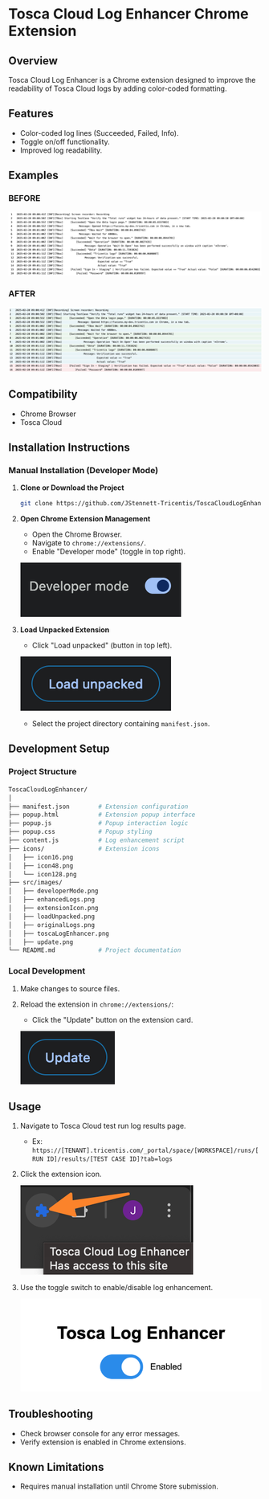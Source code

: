 # Tosca Cloud Log Enhancer Chrome Extension

## Overview

Tosca Cloud Log Enhancer is a Chrome extension designed to improve the readability of Tosca Cloud logs by adding color-coded formatting.

## Features

- Color-coded log lines (Succeeded, Failed, Info).
- Toggle on/off functionality.
- Improved log readability.

## Examples

### BEFORE

![Original logs](./src/images/originalLogs.png)

### AFTER

![Enhanced logs](./src/images/enhancedLogs.png)

## Compatibility

- Chrome Browser
- Tosca Cloud

## Installation Instructions

### Manual Installation (Developer Mode)

1. **Clone or Download the Project**

   ```bash
   git clone https://github.com/JStennett-Tricentis/ToscaCloudLogEnhancer.git
   ```

2. **Open Chrome Extension Management**
   - Open the Chrome Browser.
   - Navigate to `chrome://extensions/`.
   - Enable "Developer mode" (toggle in top right).

    ![Devloper mode toggle](./src/images/developerMode.png)

3. **Load Unpacked Extension**
   - Click "Load unpacked" (button in top left).

    ![Load unpacked button](./src/images/loadUnpacked.png)

   - Select the project directory containing `manifest.json`.

## Development Setup

### Project Structure

```bash
ToscaCloudLogEnhancer/
│
├── manifest.json        # Extension configuration
├── popup.html           # Extension popup interface
├── popup.js             # Popup interaction logic
├── popup.css            # Popup styling
├── content.js           # Log enhancement script
├── icons/               # Extension icons
│   ├── icon16.png
│   ├── icon48.png
│   └── icon128.png
├── src/images/
│   ├── developerMode.png
│   ├── enhancedLogs.png
│   ├── extensionIcon.png
│   ├── loadUnpacked.png
│   ├── originalLogs.png
│   ├── toscaLogEnhancer.png
│   ├── update.png
└── README.md            # Project documentation
```

### Local Development

1. Make changes to source files.
2. Reload the extension in `chrome://extensions/`:
    - Click the "Update" button on the extension card.

    ![Update extension button](./src/images/update.png)

## Usage

1. Navigate to Tosca Cloud test run log results page.
    - Ex: `https://[TENANT].tricentis.com/_portal/space/[WORKSPACE]/runs/[RUN ID]/results/[TEST CASE ID]?tab=logs`

2. Click the extension icon.

    ![Extension icon](./src/images/extensionIcon.png)

3. Use the toggle switch to enable/disable log enhancement.

    ![Tosca Log Enhancer Toggle](./src/images/toscaLogEnhancer.png)

## Troubleshooting

- Check browser console for any error messages.
- Verify extension is enabled in Chrome extensions.

## Known Limitations

- Requires manual installation until Chrome Store submission.
